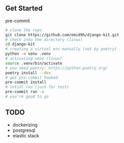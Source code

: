 ## Get Started
pre-commit
```bash
# clone the repo
git clone https://github.com/omid9h/django-kit.git
# check into the directory (linux)
cd django-kit
# creating a virtual env manually (not by poetry)
python -m venv .venv
# activating venv (linux)
source .venv/bin/activate
# you need poetry: https://python-poetry.org/
poetry install --dev
# get pre-commit hooked
pre-commit install
# intial run (just for test)
pre-commit run -a
# you're good to go
```

## TODO
- dockerizing
- postgresql
- elastic stack
